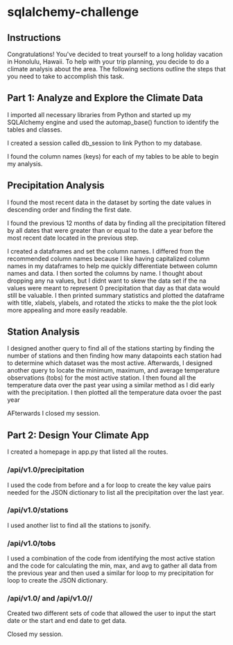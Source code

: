 # sqlalchemy-challenge
## Instructions
Congratulations! You've decided to treat yourself to a long holiday vacation in Honolulu, Hawaii. To help with your trip planning, you decide to do a climate analysis about the area. The following sections outline the steps that you need to take to accomplish this task.

## Part 1: Analyze and Explore the Climate Data
I imported all necessary libraries from Python and started up my SQLAlchemy engine and used the automap_base() function to identify the tables and classes.

I created a session called db_session to link Python to my database.

I found the column names (keys) for each of my tables to be able to begin my analysis.

## Precipitation Analysis

I found the most recent data in the dataset by sorting the date values in descending order and finding the first date.

I found the previous 12 months of data by finding all the precipitation filtered by all dates that were greater than or equal to the date a year before the most recent date located in the previous step.

I created a dataframes and set the column names. I differed from the recommended column names because I like having capitalized column names in my dataframes to help me quickly differentiate between column names and data.
I then sorted the columns by name. I thought about dropping any na values, but I didnt want to skew the data set if the na values were meant to represent 0 precipitation that day as that data would still be valuable.
I then printed summary statistics and plotted the dataframe with title, xlabels, ylabels, and rotated the xticks to make the the plot look more appealing and more easily readable.

## Station Analysis
I designed another query to find all of the stations starting by finding the number of stations and then finding how many datapoints each station had to determine which dataset was the most active.
Afterwards, I designed another query to locate the minimum, maximum, and average temperature observations (tobs) for the most active station.
I then found all the temperature data over the past year using a similar method as I did early with the precipitation.
I then plotted all the temperature data ovoer the past year


AFterwards I closed my session.

## Part 2: Design Your Climate App
I created a homepage in app.py that listed all the routes.

### /api/v1.0/precipitation

I used the code from before and a for loop to create the key value pairs needed for the JSON dictionary to list all the precipitation over the last year.

### /api/v1.0/stations

I used another list to find all the stations to jsonify.

### /api/v1.0/tobs
I used a combination of the code from identifying the most active station and the code for calculating the min, max, and avg to gather all data from the previous year and then used a similar for loop to my precipitation for loop to create the JSON dictionary.

### /api/v1.0/<start> and /api/v1.0/<start>/<end>

Created two different sets of code that allowed the user to input the start date or the start and end date to get data.

Closed my session.
